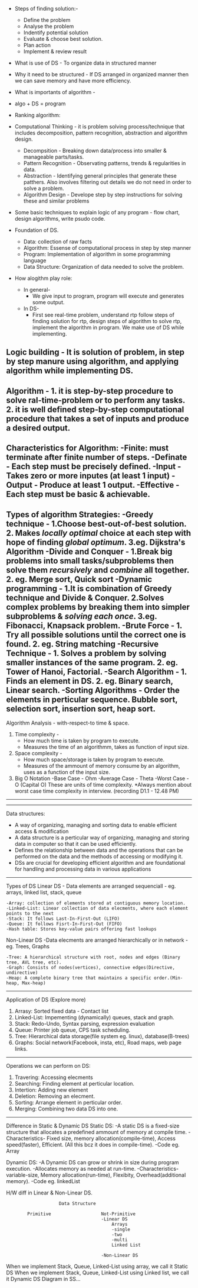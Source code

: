 - Steps of finding solution:-
  - Define the problem
  - Analyse the problem
  - Indentify potential solution
  - Evaluate & choose best solution.
  - Plan action
  - Implement & review result

- What is use of DS - To organize data in structured manner
- Why it need to be structured - If DS arranged in organized manner then we can save memory and have more efficiency.
- What is importants of algorithm - 

- algo + DS = program
- Ranking algorithm: 

- Computational Thinking - it is problem solving process/technique that includes decomposition, pattern recognition, abstraction and algorithm design.
  - Decompsition - Breaking down data/process into smaller & manageable parts/tasks.
  - Pattern Recognition - Observating patterns, trends & regularities in data.
  - Abstraction - Identifying general principles that generate these patthers. Also involves filtering out details we do not need in order to solve a problem.
  - Algorithm Design - Develope step by step instructions for solving these and similar problems

- Some basic techniques to explain logic of any program - flow chart, design algorithms, write psudo code.

- Foundation of DS.
  - Data: collection of raw facts
  - Algorithm: Essense of computational process in step by step manner
  - Program: Implementation of algorithm in some programming language
  - Data Structure: Organization of data needed to solve the problem.

- How alogithm play role:
  - In general-
    - We give input to program, program will execute and generates some output.
  - In DS-
    - First see real-time problem, understand rtp follow steps of finding solution for rtp, design steps of algorithm to solve rtp, implement the algorithm in program. We make use of DS while implementing.

Logic building - It is solution of problem, in step by step manure using algorithm, and applying algorithm while implementing DS.
-------------------------------------------------
Algorithm - 1. it is step-by-step procedure to solve ral-time-problem or to perform any tasks. 2. it is well defined step-by-step computational procedure that takes a set of inputs and produce a desired output.
-------------------------------------------------
Characteristics for Algorithm: 
	-Finite: must terminate after finite number of steps.
	-Definate - Each step must be precisely defined.
	-Input - Takes zero or more inputes (at least 1 input)
	-Output - Produce at least 1 output.
	-Effective - Each step must be basic & achievable.
-------------------------------------------------
Types of algorithm Strategies:
-Greedy technique - 1.Choose best-out-of-best solution. 2. Makes *locally optimal* choice at each step with hope of finding *global optimum*. 3.eg. Dijkstra's Algorithm
-Divide and Conquer - 1.Break big problems into small tasks/subproblems then solve them *recursively* and *combine* all together. 2. eg. Merge sort, Quick sort
-Dynamic programming - 1.It is combination of Greedy technique and Divide & Conquer. 2.Solves complex problems by breaking them into simpler subproblems & *solving each once*. 3.eg. Fibonacci, Knapsack problem.
-Brute Force - 1. Try all possible solutions until the correct one is found. 2. eg. String matching
-Recursive Technique - 1. Solves a problem by solving smaller instances of the same program. 2. eg. Tower of Hanoi, Factorial.
-Search Algorithm - 1. Finds an element in DS. 2. eg. Binary search, Linear search.
-Sorting Algorithms - Order the elements in perticular sequence. Bubble sort, selection sort, insertion sort, heap sort.
-------------------------------------------------
Algorithm Analysis - with-respect-to time & space.
1. Time complexity - 
	- How much time is taken by program to execute.
	- Measures the time of an algorithmm, takes as function of input size.
2. Space complexity -
	- How much space/storage is taken by program to execute.
	- Measures of the ammount of memory consume by an algorithm, uses as a function of the input size.
3. Big O Notation
	-Base Case - Ohm
	-Average Case - Theta
	-Worst Case - O (Capital O)
	These are units of time complexity.
	*Always mention about worst case time complexity in interview. (recording D1.1 - 12.48 PM)
-------------------------------------------------
-------------------------------------------------
Data structures:
- A way of organizing, managing and sorting data to enable efficient access & modification
- A data structure is a perticular way of organizing, managing and storing data in computer so that it can be used efficiently.
- Defines the relationship between data and the operations that can be performed on the data and the methods of accessing or modifying it.
- DSs are crucial for developing efficient algorithm and are foundational for handling and processing data in various applications
-------------------------------------------------
Types of DS
Linear DS
	- Data elements are arranged sequenciall
	- eg. arrays, linked list, stack, queue
	
	-Array: collection of elements stored at contiguous memory location.
	-Linked-List: Linear collection of data elecments, where each element points to the next
	-Stack: It follows Last-In-First-Out (LIFO)
	-Queue: It follows Fisrt-In-First-Out (FIFO)
	-Hash table: Stores key-value pairs offering fast lookups
Non-Linear DS
	-Data elecments are arranged hierarchically or in network
	-eg. Trees, Graphs
	
	-Tree: A hierarchical structure with root, nodes and edges (Binary tree, AVL tree, etc).
	-Graph: Consists of nodes(vertices), connective edges(Directive, undirective)
	-Heap: A complete binary tree that maintains a specific order.(Min-heap, Max-heap)
-------------------------------------------------
Application of DS (Explore more)
1. Arrasy: Sorted fixed data - Contact list
2. Linked-List: Impementing (dynamically) queues, stack and graph.
3. Stack: Redo-Undo, Syntax parsing, expression evaluation
4. Queue: Printer job queue, CPS task scheduling.
5. Tree: Hierarchical data storage(file system eg. linux), database(B-trees)
6. Graphs: Social network(Facebook, insta, etc), Road maps, web page links.
-------------------------------------------------
Operations we can perform on DS:
1. Travering: Accessing elecments
2. Searching: Finding element at perticular location.
3. Intertion: Adding new element
4. Deletion: Removing an elecment.
5. Sorting: Arrange element in perticular order.
6. Merging:  Combining two data DS into one.

-------------------------------------------------
Difference in Static & Dynamic DS
Static DS:
	-A static DS is a fixed-size structure that allocates a predefined ammount of memory at compile time.
	-Characteristics- Fixed size, memory allocation(compile-time), Access speed(faster), Efficient. (All this bcz it does in compile-time).
	-Code eg. Array
	
Dynamic DS:
	-A Dynamic DS can grow or shrink in size during program execution.
	-Allocates memory as needed at run-time.
	-Characteristics- variable-size, Memory allocation(run-time), Flexibity, Overhead(additional memory).
	-Code eg. linkedList

H/W diff in Linear & Non-Linear DS.
	
	
	
	
						Data Structure
							
			Primitive					Not-Primitive
										-Linear DS
											Arrays
											-single
											-two
											-multi
											Linked List
											
										-Non-Linear DS
When we implement Stack, Queue, Linked-List using array, we call it Static DS
When we implement Stack, Queue, Linked-List using Linked list, we call it Dynamic DS
Diagram in SS...
